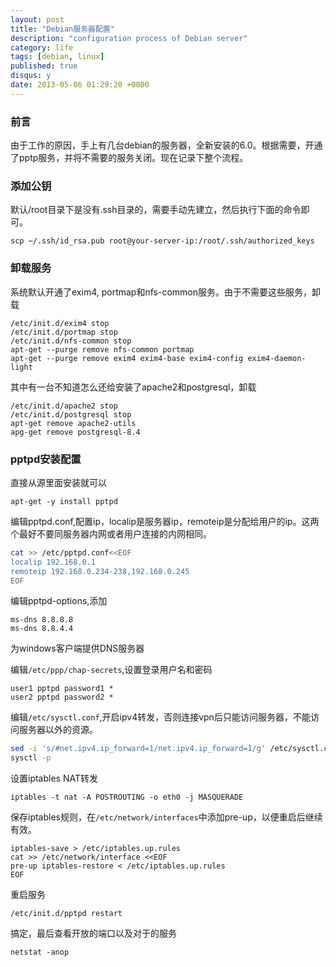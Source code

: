 ```yaml
---
layout: post
title: "Debian服务器配置"
description: "configuration process of Debian server"
category: life
tags: [debian, linux]
published: true
disqus: y
date: 2013-05-06 01:29:20 +0800
---
```



### 前言

由于工作的原因，手上有几台debian的服务器，全新安装的6.0。根据需要，开通了pptp服务，并将不需要的服务关闭。现在记录下整个流程。

### 添加公钥

默认/root目录下是没有.ssh目录的，需要手动先建立，然后执行下面的命令即可。

    scp ~/.ssh/id_rsa.pub root@your-server-ip:/root/.ssh/authorized_keys

### 卸载服务

系统默认开通了exim4, portmap和nfs-common服务。由于不需要这些服务，卸载

<!--more-->

    /etc/init.d/exim4 stop
    /etc/init.d/portmap stop
    /etc/init.d/nfs-common stop
    apt-get --purge remove nfs-common portmap
    apt-get --purge remove exim4 exim4-base exim4-config exim4-daemon-light

其中有一台不知道怎么还给安装了apache2和postgresql，卸载

    /etc/init.d/apache2 stop
    /etc/init.d/postgresql stop
    apt-get remove apache2-utils
    apg-get remove postgresql-8.4

### pptpd安装配置

直接从源里面安装就可以

    apt-get -y install pptpd

编辑pptpd.conf,配置ip，localip是服务器ip，remoteip是分配给用户的ip。这两个最好不要同服务器内网或者用户连接的内网相同。

```bash
cat >> /etc/pptpd.conf<<EOF
localip 192.168.0.1
remoteip 192.168.0.234-238,192.168.0.245
EOF
```

编辑pptpd-options,添加

    ms-dns 8.8.8.8
    ms-dns 8.8.4.4

为windows客户端提供DNS服务器

编辑`/etc/ppp/chap-secrets`,设置登录用户名和密码

    user1 pptpd password1 *
    user2 pptpd password2 *

编辑`/etc/sysctl.conf`,开启ipv4转发，否则连接vpn后只能访问服务器，不能访问服务器以外的资源。

```bash
sed -i 's/#net.ipv4.ip_forward=1/net.ipv4.ip_forward=1/g' /etc/sysctl.conf
sysctl -p
```

设置iptables NAT转发

    iptables -t nat -A POSTROUTING -o eth0 -j MASQUERADE

保存iptables规则，在`/etc/network/interfaces`中添加pre-up，以便重启后继续有效。

    iptables-save > /etc/iptables.up.rules
    cat >> /etc/network/interface <<EOF
    pre-up iptables-restore < /etc/iptables.up.rules
    EOF

重启服务

    /etc/init.d/pptpd restart

搞定，最后查看开放的端口以及对于的服务

    netstat -anop

